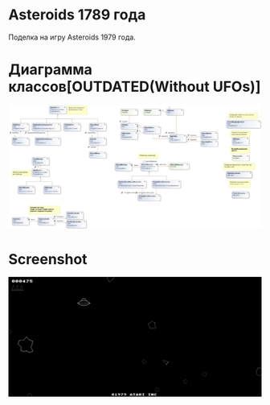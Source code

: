 # Asteroids 1789 года
Поделка на игру Asteroids 1979 года.
# Диаграмма классов[OUTDATED(Without UFOs)]
![Диаграмма классов](https://github.com/EvilDroner/Asteroids/blob/master/ClassDiagram.png)
# Screenshot
![Диаграмма классов](https://github.com/EvilDroner/Asteroids/blob/master/Screenshot.png)